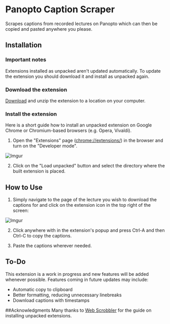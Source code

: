 # Panopto Caption Scraper
Scrapes captions from recorded lectures on Panopto which can then be copied and pasted anywhere you please.

## Installation
### Important notes

Extensions installed as unpacked aren't updated automatically. To update the extension you should download it and install as unpacked again.

### Download the extension

[Download](https://github.com/BenDarwent/Panopto-Caption-Scraper/archive/main.zip) and unzip the extension to a location on your computer.

### Install the extension

Here is a short guide how to install an unpacked extension on Google Chrome or Chromium-based browsers (e.g. Opera, Vivaldi).

1. Open the "Extensions" page ([chrome://extensions/](chrome://extensions/)) in the browser and turn on the "Developer mode".

![Imgur](https://i.imgur.com/xdchdQa.png)

2. Click on the "Load unpacked" button and select the directory where the built extension is placed.

[get-builds]: https://github.com/web-scrobbler/web-scrobbler/wiki/How-to-get-builds

## How to Use
1. Simply navigate to the page of the lecture you wish to download the captions for and click on the extension icon in the top right of the screen:

![Imgur](https://i.imgur.com/TLK2fTG.png)

2. Click anywhere with in the extension's popup and press Ctrl-A and then Ctrl-C to copy the captions.

3. Paste the captions wherever needed.

## To-Do
This extension is a work in progress and new features will be added whenever possible. Features coming in future updates may include:
* Automatic copy to clipboard
* Better formatting, reducing unnecessary linebreaks
* Download captions with timestamps

##Acknowledgments
Many thanks to [Web Scrobbler](https://github.com/web-scrobbler/web-scrobbler/wiki/Install-an-unpacked-extension) for the guide on installing unpacked extensions.
